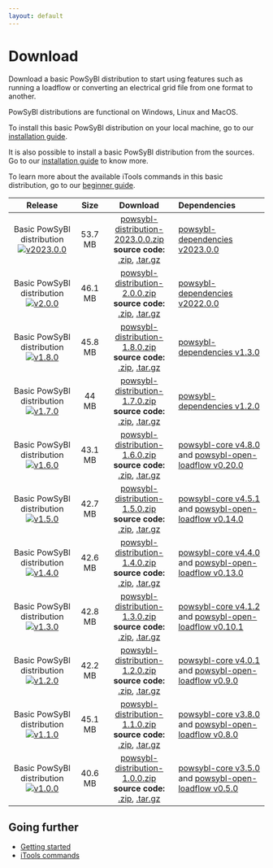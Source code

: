 ```yaml
---
layout: default
---
```


# Download

Download a basic PowSyBl distribution to start using features such as running a loadflow or converting an electrical grid file from one format to another.

PowSyBl distributions are functional on Windows, Linux and MacOS.

To install this basic PowSyBl distribution on your local machine, go to our [installation guide](../documentation/user/index.md#installation-from-binaries).

It is also possible to install a basic PowSyBl distribution from the sources. Go to our [installation guide](../documentation/user/index.md#installation-from-sources) to know more.

To learn more about the available iTools commands in this basic distribution, go to our [beginner guide](../documentation/user/index.md#run-1st-itools-command).
 

|                                                                               Release                                                                               |  Size   |                                                                                                                                                                                                                  Download                                                                                                                                                                                                                   | Dependencies                                                                                                                                                                                  |
|:-------------------------------------------------------------------------------------------------------------------------------------------------------------------:|:-------:|:-------------------------------------------------------------------------------------------------------------------------------------------------------------------------------------------------------------------------------------------------------------------------------------------------------------------------------------------------------------------------------------------------------------------------------------------:|:----------------------------------------------------------------------------------------------------------------------------------------------------------------------------------------------|
| Basic PowSyBl distribution [![v2023.0.0](https://img.shields.io/badge/-v2023.0.0-blue.svg)](https://github.com/powsybl/powsybl-distribution/releases/tag/v2023.0.0) | 53.7 MB | [<i class="fas fa-download"></i>  powsybl-distribution-2023.0.0.zip](https://github.com/powsybl/powsybl-distribution/releases/download/v2023.0.0/powsybl-distribution-2023.0.0.zip) <br>**source code:** [<i class="fas fa-download"></i> .zip](https://github.com/powsybl/powsybl-distribution/archive/v2023.0.0.zip), [<i class="fas fa-download"></i> .tar.gz](https://github.com/powsybl/powsybl-distribution/archive/v2023.0.0.tar.gz) | [powsybl-dependencies v2023.0.0](https://github.com/powsybl/powsybl-dependencies/releases/tag/v2023.0.0)                                                                                      |
|     Basic PowSyBl distribution [![v2.0.0](https://img.shields.io/badge/-v2.0.0-blue.svg)](https://github.com/powsybl/powsybl-distribution/releases/tag/v2.0.0)      | 46.1 MB |        [<i class="fas fa-download"></i>  powsybl-distribution-2.0.0.zip](https://github.com/powsybl/powsybl-distribution/releases/download/v2.0.0/powsybl-distribution-2.0.0.zip) <br>**source code:** [<i class="fas fa-download"></i> .zip](https://github.com/powsybl/powsybl-distribution/archive/v2.0.0.zip), [<i class="fas fa-download"></i> .tar.gz](https://github.com/powsybl/powsybl-distribution/archive/v2.0.0.tar.gz)         | [powsybl-dependencies v2022.0.0](https://github.com/powsybl/powsybl-dependencies/releases/tag/v2022.0.0)                                                                                      |
|     Basic PowSyBl distribution [![v1.8.0](https://img.shields.io/badge/-v1.8.0-blue.svg)](https://github.com/powsybl/powsybl-distribution/releases/tag/v1.8.0)      | 45.8 MB |        [<i class="fas fa-download"></i>  powsybl-distribution-1.8.0.zip](https://github.com/powsybl/powsybl-distribution/releases/download/v1.8.0/powsybl-distribution-1.8.0.zip) <br>**source code:** [<i class="fas fa-download"></i> .zip](https://github.com/powsybl/powsybl-distribution/archive/v1.8.0.zip), [<i class="fas fa-download"></i> .tar.gz](https://github.com/powsybl/powsybl-distribution/archive/v1.8.0.tar.gz)         | [powsybl-dependencies v1.3.0](https://github.com/powsybl/powsybl-dependencies/releases/tag/v1.3.0)                                                                                            |
|     Basic PowSyBl distribution [![v1.7.0](https://img.shields.io/badge/-v1.7.0-blue.svg)](https://github.com/powsybl/powsybl-distribution/releases/tag/v1.7.0)      |  44 MB  |        [<i class="fas fa-download"></i>  powsybl-distribution-1.7.0.zip](https://github.com/powsybl/powsybl-distribution/releases/download/v1.7.0/powsybl-distribution-1.7.0.zip) <br>**source code:** [<i class="fas fa-download"></i> .zip](https://github.com/powsybl/powsybl-distribution/archive/v1.7.0.zip), [<i class="fas fa-download"></i> .tar.gz](https://github.com/powsybl/powsybl-distribution/archive/v1.7.0.tar.gz)         | [powsybl-dependencies v1.2.0](https://github.com/powsybl/powsybl-dependencies/releases/tag/v1.2.0)                                                                                            |
|     Basic PowSyBl distribution [![v1.6.0](https://img.shields.io/badge/-v1.6.0-blue.svg)](https://github.com/powsybl/powsybl-distribution/releases/tag/v1.6.0)      | 43.1 MB |        [<i class="fas fa-download"></i>  powsybl-distribution-1.6.0.zip](https://github.com/powsybl/powsybl-distribution/releases/download/v1.6.0/powsybl-distribution-1.6.0.zip) <br>**source code:** [<i class="fas fa-download"></i> .zip](https://github.com/powsybl/powsybl-distribution/archive/v1.6.0.zip), [<i class="fas fa-download"></i> .tar.gz](https://github.com/powsybl/powsybl-distribution/archive/v1.6.0.tar.gz)         | [powsybl-core v4.8.0](https://github.com/powsybl/powsybl-core/releases/tag/v4.8.0) and [powsybl-open-loadflow v0.20.0](https://github.com/powsybl/powsybl-open-loadflow/releases/tag/v0.20.0) |
|     Basic PowSyBl distribution [![v1.5.0](https://img.shields.io/badge/-v1.5.0-blue.svg)](https://github.com/powsybl/powsybl-distribution/releases/tag/v1.5.0)      | 42.7 MB |        [<i class="fas fa-download"></i>  powsybl-distribution-1.5.0.zip](https://github.com/powsybl/powsybl-distribution/releases/download/v1.5.0/powsybl-distribution-1.5.0.zip) <br>**source code:** [<i class="fas fa-download"></i> .zip](https://github.com/powsybl/powsybl-distribution/archive/v1.5.0.zip), [<i class="fas fa-download"></i> .tar.gz](https://github.com/powsybl/powsybl-distribution/archive/v1.5.0.tar.gz)         | [powsybl-core v4.5.1](https://github.com/powsybl/powsybl-core/releases/tag/v4.5.1) and [powsybl-open-loadflow v0.14.0](https://github.com/powsybl/powsybl-open-loadflow/releases/tag/v0.14.0) |
|     Basic PowSyBl distribution [![v1.4.0](https://img.shields.io/badge/-v1.4.0-blue.svg)](https://github.com/powsybl/powsybl-distribution/releases/tag/v1.4.0)      | 42.6 MB |        [<i class="fas fa-download"></i>  powsybl-distribution-1.4.0.zip](https://github.com/powsybl/powsybl-distribution/releases/download/v1.4.0/powsybl-distribution-1.4.0.zip) <br>**source code:** [<i class="fas fa-download"></i> .zip](https://github.com/powsybl/powsybl-distribution/archive/v1.4.0.zip), [<i class="fas fa-download"></i> .tar.gz](https://github.com/powsybl/powsybl-distribution/archive/v1.4.0.tar.gz)         | [powsybl-core v4.4.0](https://github.com/powsybl/powsybl-core/releases/tag/v4.4.0) and [powsybl-open-loadflow v0.13.0](https://github.com/powsybl/powsybl-open-loadflow/releases/tag/v0.13.0) |
|     Basic PowSyBl distribution [![v1.3.0](https://img.shields.io/badge/-v1.3.0-blue.svg)](https://github.com/powsybl/powsybl-distribution/releases/tag/v1.3.0)      | 42.8 MB |        [<i class="fas fa-download"></i>  powsybl-distribution-1.3.0.zip](https://github.com/powsybl/powsybl-distribution/releases/download/v1.3.0/powsybl-distribution-1.3.0.zip) <br>**source code:** [<i class="fas fa-download"></i> .zip](https://github.com/powsybl/powsybl-distribution/archive/v1.3.0.zip), [<i class="fas fa-download"></i> .tar.gz](https://github.com/powsybl/powsybl-distribution/archive/v1.3.0.tar.gz)         | [powsybl-core v4.1.2](https://github.com/powsybl/powsybl-core/releases/tag/v4.1.2) and [powsybl-open-loadflow v0.10.1](https://github.com/powsybl/powsybl-open-loadflow/releases/tag/v0.10.1) |
|     Basic PowSyBl distribution [![v1.2.0](https://img.shields.io/badge/-v1.2.0-blue.svg)](https://github.com/powsybl/powsybl-distribution/releases/tag/v1.2.0)      | 42.2 MB |        [<i class="fas fa-download"></i>  powsybl-distribution-1.2.0.zip](https://github.com/powsybl/powsybl-distribution/releases/download/v1.2.0/powsybl-distribution-1.2.0.zip) <br>**source code:** [<i class="fas fa-download"></i> .zip](https://github.com/powsybl/powsybl-distribution/archive/v1.2.0.zip), [<i class="fas fa-download"></i> .tar.gz](https://github.com/powsybl/powsybl-distribution/archive/v1.2.0.tar.gz)         | [powsybl-core v4.0.1](https://github.com/powsybl/powsybl-core/releases/tag/v4.0.1) and [powsybl-open-loadflow v0.9.0](https://github.com/powsybl/powsybl-open-loadflow/releases/tag/v0.9.0)   |
|     Basic PowSyBl distribution [![v1.1.0](https://img.shields.io/badge/-v1.1.0-blue.svg)](https://github.com/powsybl/powsybl-distribution/releases/tag/v1.1.0)      | 45.1 MB |        [<i class="fas fa-download"></i>  powsybl-distribution-1.1.0.zip](https://github.com/powsybl/powsybl-distribution/releases/download/v1.1.0/powsybl-distribution-1.1.0.zip) <br>**source code:** [<i class="fas fa-download"></i> .zip](https://github.com/powsybl/powsybl-distribution/archive/v1.1.0.zip), [<i class="fas fa-download"></i> .tar.gz](https://github.com/powsybl/powsybl-distribution/archive/v1.1.0.tar.gz)         | [powsybl-core v3.8.0](https://github.com/powsybl/powsybl-core/releases/tag/v3.8.0) and [powsybl-open-loadflow v0.8.0](https://github.com/powsybl/powsybl-open-loadflow/releases/tag/v0.8.0)   |
|     Basic PowSyBl distribution [![v1.0.0](https://img.shields.io/badge/-v1.0.0-blue.svg)](https://github.com/powsybl/powsybl-distribution/releases/tag/v1.0.0)      | 40.6 MB |        [<i class="fas fa-download"></i>  powsybl-distribution-1.0.0.zip](https://github.com/powsybl/powsybl-distribution/releases/download/v1.0.0/powsybl-distribution-1.0.0.zip) <br>**source code:** [<i class="fas fa-download"></i> .zip](https://github.com/powsybl/powsybl-distribution/archive/v1.0.0.zip), [<i class="fas fa-download"></i> .tar.gz](https://github.com/powsybl/powsybl-distribution/archive/v1.0.0.tar.gz)         | [powsybl-core v3.5.0](https://github.com/powsybl/powsybl-core/releases/tag/v3.5.0) and [powsybl-open-loadflow v0.5.0](https://github.com/powsybl/powsybl-open-loadflow/releases/tag/v0.5.0)   |


## Going further
- [Getting started](../documentation/user/index.md)
- [iTools commands](../documentation/user/itools/index.md)

